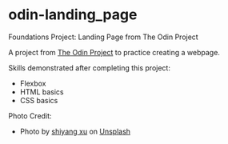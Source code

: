 # odin-landing_page
Foundations Project: Landing Page from The Odin Project

A project from <a href="https://www.theodinproject.com/paths/foundations/courses/foundations/lessons/landing-page">The Odin Project</a> to practice creating a webpage. 

Skills demonstrated after completing this project:
* Flexbox
* HTML basics
* CSS basics

Photo Credit:
* Photo by <a href="https://unsplash.com/@ltmonster?utm_source=unsplash&utm_medium=referral&utm_content=creditCopyText">shiyang xu</a> on <a href="https://unsplash.com/s/photos/panda-bear?utm_source=unsplash&utm_medium=referral&utm_content=creditCopyText">Unsplash</a>
  
